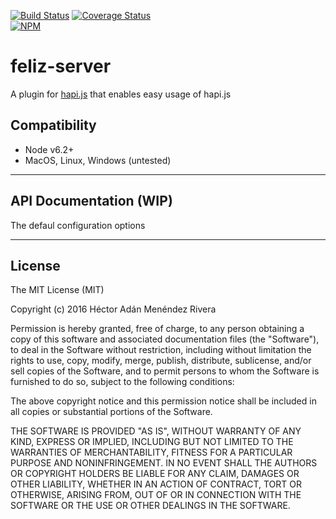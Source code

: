 [![Build
Status](https://travis-ci.org/gikmx/feliz-server.svg?branch=master)](https://travis-ci.org/gikmx/feliz-server)
[![Coverage
Status](https://coveralls.io/repos/github/gikmx/feliz-server/badge.svg?branch=master)](https://coveralls.io/github/gikmx/feliz-server?branch=master)
<br>
[![NPM](https://nodei.co/npm/feliz-server.png?downloads=true&downloadRank=true&stars=true)](https://nodei.co/npm/feliz-server/)

# feliz-server
A plugin for [hapi.js](http://github.com/gikmx/feliz) that enables easy usage of hapi.js

## Compatibility

* Node v6.2+
* MacOS, Linux, Windows (untested)

---

## API Documentation (WIP)

The defaul configuration options


---

## License
The MIT License (MIT)

Copyright (c) 2016 Héctor Adán Menéndez Rivera

Permission is hereby granted, free of charge, to any person obtaining a copy
of this software and associated documentation files (the "Software"), to deal
in the Software without restriction, including without limitation the rights
to use, copy, modify, merge, publish, distribute, sublicense, and/or sell
copies of the Software, and to permit persons to whom the Software is
furnished to do so, subject to the following conditions:

The above copyright notice and this permission notice shall be included in all
copies or substantial portions of the Software.

THE SOFTWARE IS PROVIDED "AS IS", WITHOUT WARRANTY OF ANY KIND, EXPRESS OR
IMPLIED, INCLUDING BUT NOT LIMITED TO THE WARRANTIES OF MERCHANTABILITY,
FITNESS FOR A PARTICULAR PURPOSE AND NONINFRINGEMENT. IN NO EVENT SHALL THE
AUTHORS OR COPYRIGHT HOLDERS BE LIABLE FOR ANY CLAIM, DAMAGES OR OTHER
LIABILITY, WHETHER IN AN ACTION OF CONTRACT, TORT OR OTHERWISE, ARISING FROM,
OUT OF OR IN CONNECTION WITH THE SOFTWARE OR THE USE OR OTHER DEALINGS IN THE
SOFTWARE.
